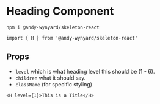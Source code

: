 # Heading Component

`npm i @andy-wynyard/skeleton-react`

`import { H } from '@andy-wynyard/skeleton-react'`

## Props

- `level` which is what heading level this should be (1 - 6).
- `children` what it should say.
- `className` (for specific styling)

`<H level={1}>This is a Title</H>`
